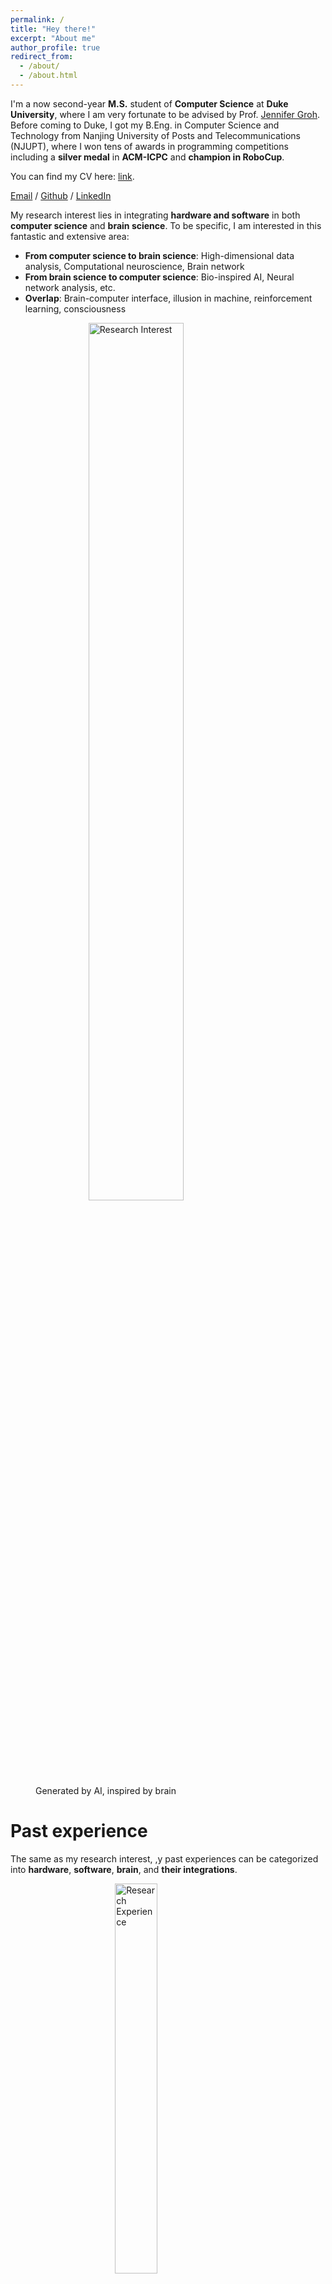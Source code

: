 ```yaml
---
permalink: /
title: "Hey there!"
excerpt: "About me"
author_profile: true
redirect_from: 
  - /about/
  - /about.html
---
```



I'm a now second-year **M.S.** student of **Computer Science** at **Duke University**, where I am very fortunate to be advised by Prof. [Jennifer Groh](https://people.duke.edu/~jmgroh/). Before coming to Duke, I got my B.Eng. in Computer Science and Technology from Nanjing University of Posts and Telecommunications (NJUPT), where I won tens of awards in programming competitions including a **silver medal** in **ACM-ICPC** and **champion in RoboCup**.

You can find my CV here: [link](../assets/CV_YuchenCao.pdf).

[Email](mailto:im.yuchen.cao@duke.edu) / [Github](https://github.com/purmecia) / [LinkedIn](https://www.linkedin.com/in/yuchencaoduke/) 

My research interest lies in integrating **hardware and software** in both **computer science** and **brain science**. To be specific, I am interested in this fantastic and extensive area:

- **From computer science to brain science**: High-dimensional data analysis, Computational neuroscience, Brain network
- **From brain science to computer science**: Bio-inspired AI, Neural network analysis, etc.
- **Overlap**: Brain-computer interface, illusion in machine, reinforcement learning, consciousness

<figure>  
<img src="/images/research_interest.png" alt="Research Interest" style="width: 60%; display: block; margin-left: auto; margin-right: auto;"/>
  <figcaption>Generated by AI, inspired by brain</figcaption>
</figure>

# Past experience

The same as my research interest, ,y past experiences can be categorized into **hardware**, **software**, **brain**, and **their integrations**.
<figure>  
<img src="/images/Research_experience.png" alt="Research Experience" style="width: 40%; display: block; margin-left: auto; margin-right: auto;"/>
  <figcaption>Generated by brain, inspired by brain</figcaption>
</figure>

## Research experience

### McGurk Effect Research &nbsp; &nbsp; &nbsp;&nbsp;  <i>Jan. 2023 - Present</i>

 *Research Assistant*, Duke University (Supervised by Professor [Jennifer Groh](https://people.duke.edu/~jmgroh/))

>Led an individual interdisciplinary research project at the intersection of computer science and brain science, based on the McGurk effect, an illusion showing visual stimuli can alter auditory perception, to probe human multi-modal perception
  
<details>

<summary style="color:#42A5F5">Details (click to expand)</summary> 
<ul>
<li>Developed video stimuli that can elicit the McGurk effect on subjects with a 100% success rate, exceeding existing stimuli</li>
<li>Engineered a comprehensive system integrating hardware and software from scratch, including an eye tracker and in-ear microphones, coupled with
Psychtoolbox and JACK for efficient data capture in a sound-proof booth</li>
<li>Executed end-to-end experimental procedures with 15 participants, involving script writing, participant recruitment, and ear-canal sound data collection</li> 
<li>Applying interdisciplinary analytical methods, including sliding windowalignment, Mann-Whitney U test, and Fast Fourier Transform (FFT), for precise data analysis and visualization, to figure out what is inputted to the brain for processing</li>
</ul>

<img src="/images/McGurk.png" alt="McGurk" style="width: 40%; display: inline-block;"/>  

</details>

### Data-efficient Robust Single-life Reinforcement Learning

 *Researcher*, Duke University (Supervised by Professor [Pan Xu](https://panxulab.github.io/))

>Proposed a novel fine-tuning algorithm in Reinforcement Learning, emphasizing robustness against dynamics change and data efficiency, adaptable to real-world single-life environment

<details>

<summary style="color:#42A5F5">Details (click to expand)</summary>

<ul>
<li>Conducting comprehensive simulation tests to validate the algorithm's efficacy using the OpenAI Gym environment</li>
</ul>

<img src="/images/RL.png" alt="McGurk" style="width: 40%; display: inline-block;"/>  

</details>

### Energy Efficiency Evaluation and Prediction for Large-scale Cloud Data Centers

*Research Assistant*, NJUPT (Supervised by Professor Yun Li, Undergraduate Thesis)

>Developed methods to evaluate and predict the energy efficiency of large-scale cloud data centers, Collaborating with ten people of different levels as  the only undergraduate student

<details>

<summary style="color:#42A5F5">Details (click to expand)</summary>

<ul>
<li>Conducted energy consumption modeling for servers and Docker containers, built time-series models for CPU-intensive, memory-intensive, and IO-intensive task flows, and analyzed energy usage across memory, CPU, and hard disks</li>
<li>Implemented OpenStack and Docker systems, simulating cloud data center environments, and collected data on energy usage and hardware specifications
Psychtoolbox and JACK for efficient data capture in a sound-proof booth</li>
<li>Specialized in hard disk failure prediction, applying techniques such as undersampling, automated machine learning, and online learning to address proposed issues in this task like data imbalance, conceptual drift, and feature divergence, achieving a prediction accuracy of 90.9% and a Matthews correlation coefficient (MCC) of 80.3%</li>
<li>Received <b>excellent undergraduate thesis award (Top 5%) </b>for products based on related research results</li>
</ul>

<img src="/images/disk.png" alt="Disk" style="idth: 40%; display: inline-block;"/>  

</details>
  
## Project Experience

### Emotional Response Detection through Brain-Computer Interface [[Report](/assets/BCI_YuchenCao.pdf)]

*Team Leader*, Brain-Computer Interface (BCI) Course design at Duke University



> Conducted EEG data collection using non-invasive P300 brain-computer interface and BCI2000 systems, capturing subjects' emotional responses to images from different emotional categories in the Geneva Affective PicturE Database (GAPED)
<details>

<summary style="color:#42A5F5">Details (click to expand)</summary>

<ul>
<li>Built and optimized deep learning models for wavelet analysis, incorporating GRU and LSTM architectures, achieving an F1 score of 0.72 in differentiating reactions to pleasant and unpleasant stimuli</li>
</ul>

<img src="/images/BCI.png" alt="BCI" style="width: 40%; display: inline-block;"/>  

</details>

### Mini Amazon [[Github](https://github.com/yuyue1999/Mini_Amazon_UPS)]

- *Team Leader*, Engineering Robust Server Software course design at Duke University
- with C++, Python, Django, PostgreSQL, Docker



>Led the development of a multi-threaded e-commerce platform simulating Amazon, encompassing both front-end and back-end functionalities, including product browsing, cart management, order placement, and status tracking

<details>

<summary style="color:#42A5F5">Details (click to expand)</summary>

<ul>
<li>Realized system connection with 2 UPS groups to simulate real-world website, employed Google Protocol Buffer Messages for efficient inter-system communication and materialized features like order dispatch and warehouse management</li>
<li>Packaged the application using Docker Compose for streamlined deployment, and facilitated external access via Nginx</li>
</ul>

</details>

### Common Sense Model Distillation Research [[Report](/assets/NLP_YuchenCao.pdf)] [[Github](https://github.com/purmecia/Sym_Model_Distill)]

- Team Leader, Natural Language Processing (NLP) course design at Duke University

- with Pytorch, Python, Numpy, Pandas



> Distilled 15 student models, including GPT2 and GPT, varying in size and architecture, from a large teacher language model, using corpus expansion and filtering techniques in Symbolic Knowledge Distillation, in order to determine the optimal design of a smaller language model that captures common-sense knowledge and to improve it

<details>

<summary style="color:#42A5F5">Details (click to expand)</summary>

<ul>
<li>Led a six-person team for manual evaluation of model outputs, and innovatively employed a critic model based on RoBERTa to automate this evaluation process and to enhance beam search performance, achieving a 72% acceptance rate improvement</li>
</ul>

<img src="/images/commonsense.png" alt="commonsense" style="width: 40%; display: inline-block;"/>  

</details>

## Competition Experience

### Design and Optimization of Triangle Counting Algorithm in Large-scale Graph Data 

Lead Developer, Big Data & Computational Intelligence Contest (China Computer Federation)


• Developed an efficient algorithm for counting triangles in large-scale graphs (40G), improving computation speed by 95%
using CPU (OpenMP) and GPU (CUDA) parallel computing with limited resources (60G memory, 16G graphics card)
• Employed Compressed Sparse Rows format for graph representation, transformed the Triangle Counting Forward
Algorithm into a parallel intersection algorithm based on Single Instruction Multiple Data on GPUs and devised slicing and
crossing techniques for handling memory limitations
• Optimized GPU resource utilization through node-parallelism, multi-block delay hiding, and shared memory with atomic
operations, ensuring both computational speed and accuracy


### Rescue Simulator (with Java) Nanjing, China
Team Member, 2019 RoboCup China Open Feb. 2019 - April 2019
• Developed rescue robot programs for the simulation of post-earthquake urban environment, focusing on agent behavior,
task execution, and communication within varied roles, including firefighter, police, ambulance, etc.
• Created an efficient task allocation strategy for firefighter agents based on distance to fires, employing the Hungarian
Algorithm in the central agent to enhance command on those agents, improving firefighting efforts of 10% performance
• Performed extensive code refactoring to align with new competition standards, introduced central agents, and implemented
a pre-computation process, resulting in a clearer system architecture and improved computational efficiency

### International Collegiate Programming Contest (ACM-ICPC, with C++) China
Team leader, coached by Professor Zhi Chen at NJUPT Oct. 2017 – June 2019
• Led a three-person group coding with only one computer to solve problems related to various algorithms and math
knowledge within five hours, allocated tasks to optimize problem-solving efficiency during contests
• Coordinated and frequently engaged in rigorous training sessions, mastered diverse algorithmic knowledge in domains
including dynamic programming, graph theory, data structures, etc., through practices

## Social Work Activity

### Founder & Mentor of Algorithm Study Group

- Science and Technology Association, School of Computer Science, NJUPT 

- *June 2018 - Sept. 2020* &nbsp; &nbsp; &nbsp;&nbsp;Nanjing, China


> Founded and led an algorithm study group to help students from diverse backgrounds, especially from underrepresented communities, engaged in publicity recruitment, and grew the team to over 50 members

• Conducted weekly programming and algorithmic lessons for the entire school, designed and organized school-level
programming competitions fostering academic inclusiveness and a deeper understanding of algorithms among students

### Volunteer Lecturer, ICPC (International Collegiate Programming Contest) School Team Nanjing, China
NJUPT Feb. 2019 – June 2019
• Organized and managed training sessions, meticulously selecting problem sets and coordinating contest logistics
• Conducted both online and offline lectures and Q&A sessions to support team members' understanding and progress

## Awards & Achievements

<div style="display: flex; flex-wrap: wrap; justify-content: space-between;">
<div style="flex-basis: 80%;">

- Excellent Undergraduate Thesis Award (Top 5%), NJUPT
- Elite Student (Top 1%), NJUPT
- Enterprise Scholarship (Top 2%), NJUPT
- Excellent Social Work Award, NJUPT
- Top 3%, Big Data & Computational Intelligence Contest
- Champion (First Prize), RoboCup China Open
- Silver Medal, The ACM-ICPC Asia Regional Contest
- Bronze Medal, China Collegiate Programming Contest

</div>
<div style="flex-basis: 20%; text-align: right;">

- 2021
- 2019 & 2020
- 2019
- 2018 & 2020
- 2019
- 2019
- 2018
- 2018

</div>
</div>

## Core Competencies

### Programming Languages
C, C++, Python, Java, Lisp, Assembly Language, MATLAB, JavaScript, Go, Ruby, Rust

### Tools
Docker, OpenStack, Git, Unix/Linux, Qt, Visual Studio Code, MySQL, Psychtoolbox, BCI2000

### Machine Learning
TensorFlow, Scikit-learn, PyTorch, Keras, torch-nlp, OpenCV, pillow, Hugging Face